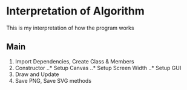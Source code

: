 # Interpretation of Algorithm

This is my interpretation of how the program works

## Main
1. Import Dependencies, Create Class & Members
2. Constructor
..* Setup Canvas
..* Setup Screen Width
..* Setup GUI
3. Draw and Update
4. Save PNG, Save SVG methods

